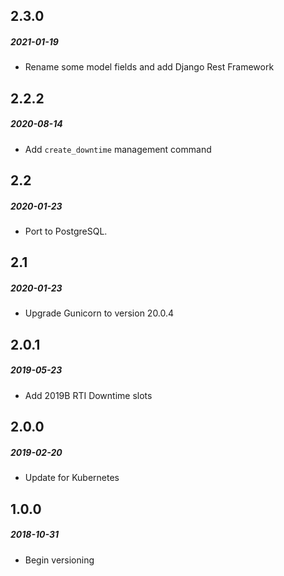 ## 2.3.0
##### 2021-01-19

* Rename some model fields and add Django Rest Framework

## 2.2.2
##### 2020-08-14

* Add `create_downtime` management command

## 2.2
##### 2020-01-23

* Port to PostgreSQL.

## 2.1
##### 2020-01-23

* Upgrade Gunicorn to version 20.0.4

## 2.0.1
##### 2019-05-23

* Add 2019B RTI Downtime slots

## 2.0.0
##### 2019-02-20

* Update for Kubernetes

## 1.0.0
##### 2018-10-31

* Begin versioning

